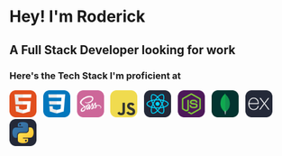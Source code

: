 # Hey! I'm Roderick
## A Full Stack Developer looking for work
### Here's the Tech Stack I'm proficient at

<p>
<img src="./Icons/html.svg" width="48"> &nbsp; 
<img src="./Icons/css.svg" width="48"> &nbsp; 
<img src="./Icons/sass.svg" width="48"> &nbsp;
<img src="./Icons/javascript.svg" width="48"> &nbsp;  
<img src="./Icons/react.svg" width="48"> &nbsp; 
<img src="./Icons/node.svg" width="48"> &nbsp; 
<img src="./Icons/mongodb.svg" width="48"> &nbsp; 
<img src="./Icons/express.svg" width="48"> &nbsp; 
<img src="./Icons/python.svg" width="48"></p>

